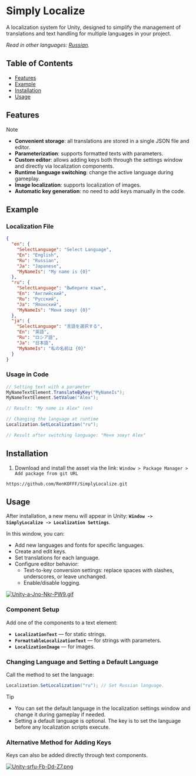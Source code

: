 # Simply Localize

A localization system for Unity, designed to simplify the management of translations and text handling for multiple languages in your project.

*Read in other languages: [Russian](README_RU.md).*

## Table of Contents

* [Features](#features)
* [Example](#example)
* [Installation](#installation)
* [Usage](#usage)

## Features

> [!NOTE]
> - **Convenient storage**: all translations are stored in a single JSON file and editor.
> - **Parameterization**: supports formatted texts with parameters.
> - **Custom editor**: allows adding keys both through the settings window and directly via localization components.
> - **Runtime language switching**: change the active language during gameplay.
> - **Image localization**: supports localization of images.
> - **Automatic key generation**: no need to add keys manually in the code.

## Example
### Localization File

```json
{
  "en": {
    "SelectLanguage": "Select Language",
    "En": "English",
    "Ru": "Russian",
    "Ja": "Japanese",
    "MyNameIs": "My name is {0}"
  },
  "ru": {
    "SelectLanguage": "Выберите язык",
    "En": "Английский",
    "Ru": "Русский",
    "Ja": "Японский",
    "MyNameIs": "Меня зовут {0}"
  },
  "ja": {
    "SelectLanguage": "言語を選択する",
    "En": "英語",
    "Ru": "ロシア語",
    "Ja": "日本語",
    "MyNameIs": "私の名前は {0}"
  }
}
```

### Usage in Code

```csharp
// Setting text with a parameter
MyNameTextElement.TranslateByKey("MyNameIs");
MyNameTextElement.SetValue("Alex");

// Result: "My name is Alex" (en)

// Changing the language at runtime
Localization.SetLocalization("ru");

// Result after switching language: "Меня зовут Alex"
```

## Installation

1. Download and install the asset via the link: `Window > Package Manager > Add package from git URL`
```
https://github.com/RenKOFFF/SimplyLocalize.git
```

## Usage

After installation, a new menu will appear in Unity:
**`Window -> SimplyLocalize -> Localization Settings`**.

In this window, you can:

- Add new languages and fonts for specific languages.
- Create and edit keys.
- Set translations for each language.
- Configure editor behavior:
    - Text-to-key conversion settings: replace spaces with slashes, underscores, or leave unchanged.
    - Enable/disable logging.

[![Unity-a-Jno-Nkr-PW9.gif](https://i.postimg.cc/BvWYbcmC/Unity-a-Jno-Nkr-PW9.gif)](https://postimg.cc/K1NrsLSK)

### Component Setup

Add one of the components to a text element:

- **`LocalizationText`** — for static strings.
- **`FormattableLocalizationText`** — for strings with parameters.
- **`LocalizationImage`** — for images.

### Changing Language and Setting a Default Language

Call the method to set the language:

```csharp
Localization.SetLocalization("ru"); // Set Russian language.
```

> [!TIP]
> - You can set the default language in the localization settings window and change it during gameplay if needed.
> - Setting a default language is optional. The key is to set the language before any localization scripts execute.

### Alternative Method for Adding Keys

Keys can also be added directly through text components.

[![Unity-srfu-Fb-Dd-Z7.png](https://i.postimg.cc/bvQ6tDMf/Unity-srfu-Fb-Dd-Z7.png)](https://postimg.cc/7CZMv6wK)

